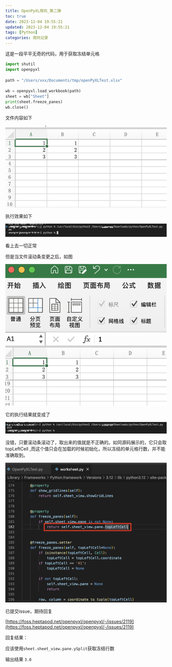 ```yaml
---
title: OpenPyXL爬坑_第二弹
toc: true
date: 2023-12-04 19:55:21
updated: 2023-12-04 19:55:21
tags: [Python]
categories: 爬坑记录
---
```


这是一段平平无奇的代码，用于获取冻结单元格


```python
import shutil
import openpyxl

path = "/Users/xxx/Documents/tmp/openPyXLTest.xlsx"

wb = openpyxl.load_workbook(path)
sheet = wb["Sheet"]
print(sheet.freeze_panes)
wb.close()
```

文件内容如下

![](images/OpenPyXL爬坑-第二弹/2023-12-04-20-43-01.png)

执行效果如下

![](images/OpenPyXL爬坑-第二弹/2023-12-04-20-44-58.png)

看上去一切正常

但是当文件滚动条变更之后，如图

![](images/OpenPyXL爬坑-第二弹/2023-12-04-20-45-44.png)

它的执行结果就变成了

![](images/OpenPyXL爬坑-第二弹/2023-12-04-20-46-43.png)

没错，只要滚动条滚动了，取出来的值就是不正确的。如同源码展示的，它只会取 topLeftCell ,而这个值只会在加载的时候初始化，所以冻结的单元格行数，并不能准确取到。

![](images/OpenPyXL爬坑-第二弹/2023-12-04-20-48-29.png)

已提交issue，期待回复 

[https://foss.heptapod.net/openpyxl/openpyxl/-/issues/2119](https://foss.heptapod.net/openpyxl/openpyxl/-/issues/2119)

回复结果：

应该使用`sheet.sheet_view.pane.ySplit`获取冻结行数

输出结果 `3.0`